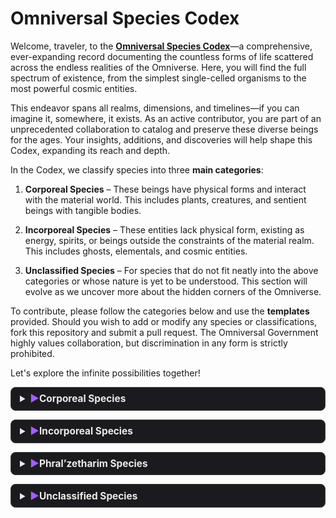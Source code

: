 <style>
details {
  background: #1b1b1f;
  color: #eaeaea;
  border: 1px solid #444;
  border-radius: 8px;
  padding: 0.6em 1em;
  margin: 1em 0;
  transition: all 0.3s ease;
}

details:hover {
  background-color: #26262c;
  border-color: #666;
}

details[open] {
  box-shadow: 0 0 12px rgba(160, 80, 255, 0.3);
}

summary {
  font-weight: bold;
  font-size: 1.1em;
  cursor: pointer;
  outline: none;
}

summary::-webkit-details-marker {
  display: none;
}

summary::before {
  content: '▶ ';
  display: inline-block;
  transform: rotate(0deg);
  transition: transform 0.3s ease;
  color: #a05fff;
}

details[open] summary::before {
  transform: rotate(90deg);
  color: #c97fff;
}
</style>

# Omniversal Species Codex

Welcome, traveler, to the **[Omniversal Species Codex](..)**—a comprehensive, ever-expanding record documenting the countless forms of life scattered across the endless realities of the Omniverse. Here, you will find the full spectrum of existence, from the simplest single-celled organisms to the most powerful cosmic entities. 

This endeavor spans all realms, dimensions, and timelines—if you can imagine it, somewhere, it exists. As an active contributor, you are part of an unprecedented collaboration to catalog and preserve these diverse beings for the ages. Your insights, additions, and discoveries will help shape this Codex, expanding its reach and depth.

In the Codex, we classify species into three **main categories**:

1. **Corporeal Species** – These beings have physical forms and interact with the material world. This includes plants, creatures, and sentient beings with tangible bodies.
   
2. **Incorporeal Species** – These entities lack physical form, existing as energy, spirits, or beings outside the constraints of the material realm. This includes ghosts, elementals, and cosmic entities.

3. **Unclassified Species** – For species that do not fit neatly into the above categories or whose nature is yet to be understood. This section will evolve as we uncover more about the hidden corners of the Omniverse.

To contribute, please follow the categories below and use the **templates** provided. Should you wish to add or modify any species or classifications, fork this repository and submit a pull request. The Omniversal Government highly values collaboration, but discrimination in any form is strictly prohibited.

Let's explore the infinite possibilities together!

<details>
  <summary><strong>Corporeal Species</strong></summary>
  Corporeal species are beings that possess a physical form and exist within the material realm. These entities are tangible and can be perceived through the senses, from the smallest bacteria to the grandest of beasts. They range from plants that thrive in various ecosystems to complex creatures and sentient beings with intelligence and emotions. While they are bound by the laws of physics, corporeal species can possess remarkable adaptations, including magical abilities or evolved traits suited to their environment. They are the most familiar type of life, but their diversity across the Omniverse is limitless.

  <details>
    <summary><strong>Sentient</strong></summary>
    Sentient species possess self-awareness, cognition, and the capacity for abstract thought. They may exhibit language, emotion, social structures, and philosophical introspection. Their actions are not merely instinctual but shaped by intent, curiosity, and often, conflict. Whether forged from matter, energy, or Phral’zetharim itself, sentient beings leave imprints on reality—through art, war, or wonder.
  </details>

  <details>
    <summary><strong>Non-Sentient</strong></summary>
    Non-sentient species operate without conscious will or abstract reasoning. Their existence is governed by instinct, programming, environmental stimulus, or deeper forces they neither control nor comprehend. Though they may act with complexity, their patterns are not born from self-reflection. Yet even without awareness, their role in the Omniverse is vital—woven into ecosystems, energy flows, and Phral’zetharic balances.
  </details>
</details>

<details>
  <summary><strong>Incorporeal Species</strong></summary>
  Incorporeal species are entities that exist beyond the physical realm, often intangible and invisible to those bound to the material world. These beings do not have a physical body but instead manifest as energy, consciousness, or spiritual essence. They include spirits, elemental forces, and cosmic entities, often existing in higher dimensions or parallel realities. Incorporeal species can interact with the material realm in subtle ways, such as influencing thoughts, manipulating energies, or guiding destinies. Despite their lack of a physical form, many of these entities possess intelligence, motives, and powers far beyond those of corporeal beings.
</details>

<details>
  <summary><strong>Phral’zetharim Species</strong></summary>
  Phral’zetharim Species are entities intrinsically linked to the force known as <em>Phral’zetharim</em>—an omniversal phenomenon best understood as the act of willfully rewriting the foundational laws of existence. Some species produce it internally, their biology shaped around catalytic nexuses; others absorb it ambiently from regions saturated in raw metaphysical flux.

  The manipulation of Phral’zetharim is tiered. Tiers 1 through 10 encompass the commonly observed spectrum—abilities ranging from elemental conjuration and spatial distortion to mid-scale temporal influence. However, above Tier 10 lies a domain so complex it collapses under the weight of traditional logic. Species operating at these higher tiers manipulate cause, probability, and ontology itself—realities bend, events retroactively fracture, and time weeps.

  Despite their potency, Phral’zetharim Species are not inherently rare. In an infinite Omniverse, where every permutation of life eventually occurs, their existence is not anomaly—but inevitability.
</details>

<details>
  <summary><strong>Unclassified Species</strong></summary>
  Unclassified species are those whose nature or origin does not fit neatly into the known categories of corporeal or incorporeal life. These beings may possess characteristics of both categories or may come from entirely unknown dimensions and planes of existence. Some may be newly discovered or still evolving, while others may exist in forms that defy current understanding. The Unclassified section serves as a place for species that challenge our current knowledge and as a repository for mysterious entities whose classification remains open for exploration. As we uncover more about these enigmatic beings, their stories will help expand the boundaries of the Omniversal Species Codex.
</details>
